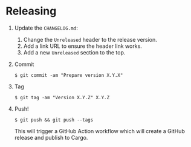 # Releasing

1. Update the `CHANGELOG.md`:
   1. Change the `Unreleased` header to the release version.
   2. Add a link URL to ensure the header link works.
   3. Add a new `Unreleased` section to the top.

2. Commit

   ```
   $ git commit -am "Prepare version X.Y.X"
   ```

3. Tag

   ```
   $ git tag -am "Version X.Y.Z" X.Y.Z
   ```

4. Push!

   ```
   $ git push && git push --tags
   ```

   This will trigger a GitHub Action workflow which will create a GitHub release and
   publish to Cargo.
